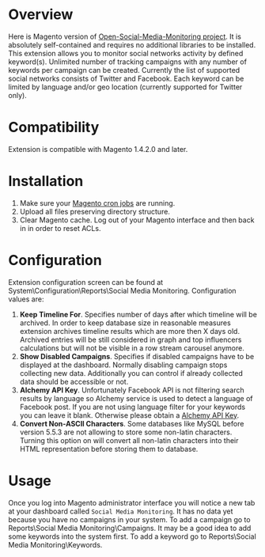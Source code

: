 Overview
========

Here is Magento version of [Open-Social-Media-Monitoring project](http://openstream.github.com/open-social-media-monitoring/). It is absolutely self-contained and requires no additional libraries to be installed. This extension allows you to monitor social networks activity by defined keyword(s). Unlimited number of tracking campaigns with any number of keywords per campaign can be created. Currently the list of supported social networks consists of Twitter and Facebook. Each keyword can be limited by language and/or geo location (currently supported for Twitter only).

Compatibility
=============

Extension is compatible with Magento 1.4.2.0 and later.

Installation
============

1. Make sure your [Magento cron jobs](http://www.magentocommerce.com/wiki/1_-_installation_and_configuration/how_to_setup_a_cron_job) are running.
2. Upload all files preserving directory structure.
3. Clear Magento cache. Log out of your Magento interface and then back in in order to reset ACLs.

Configuration
=============

Extension configuration screen can be found at System\Configuration\Reports\Social Media Monitoring. Configuration values are:

1. **Keep Timeline For**. Specifies number of days after which timeline will be archived. In order to keep database size in reasonable measures extension archives timeline results which are more then X days old. Archived entries will be still considered in graph and top influencers calculations but will not be visible in a row stream carousel anymore.
2. **Show Disabled Campaigns**. Specifies if disabled campaigns have to be displayed at the dashboard. Normally disabling campaign stops collecting new data. Additionally you can control if already  collected data should be accessible or not.
3. **Alchemy API Key**. Unfortunately Facebook API is not filtering search results by language so Alchemy service is used to detect a language of Facebook post. If you are not using language filter for your keywords you can leave it blank. Otherwise please obtain a [Alchemy API Key](http://www.alchemyapi.com/api/register.html).
4. **Convert Non-ASCII Characters**. Some databases like MySQL before version 5.5.3 are not allowing to store some non-latin characters. Turning this option on will convert all non-latin characters into their HTML representation before storing them to database.

Usage
=====

Once you log into Magento administrator interface you will notice a new tab at your dashboard called `Social Media Monitoring`. It has no data yet because you have no campaigns in your system. To add a campaign go to Reports\Social Media Monitoring\Campaigns. It may be a good idea to add some keywords into the system first. To add a keyword go to Reports\Social Media Monitoring\Keywords.
